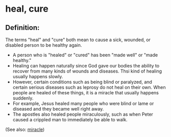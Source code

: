 # heal, cure #

## Definition: ##

The terms "heal" and "cure" both mean to cause a sick, wounded, or disabled person to be healthy again.

 * A person who is "healed" or "cured" has been "made well" or "made healthy."
 * Healing can happen naturally since God gave our bodies the ability to recover from many kinds of wounds and diseases. Thsi kind of healing usually happens slowly.
 * However, certain conditions such as being blind or paralyzed, and certain serious diseases such as leprosy do not heal on their own. When people are healed of these things, it is a miracle that usually happens suddenly.
 * For example, Jesus healed many people who were blind or lame or diseased and they became well right away.
 * The apostles also healed people miraculously, such as when Peter caused a crippled man to immediately be able to walk. 

(See also: [miracle](../kt/miracle.md))

